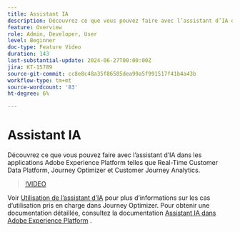 ```yaml
---
title: Assistant IA
description: Découvrez ce que vous pouvez faire avec l’assistant d’IA dans les applications Adobe Experience Platform telles que Real-Time Customer Data Platform, Journey Optimizer et Customer Journey Analytics.
feature: Overview
role: Admin, Developer, User
level: Beginner
doc-type: Feature Video
duration: 143
last-substantial-update: 2024-06-27T00:00:00Z
jira: KT-15789
source-git-commit: cc8e8c48a35f86585dea99a5f991517f41b4a43b
workflow-type: tm+mt
source-wordcount: '83'
ht-degree: 6%

---
```



# Assistant IA

Découvrez ce que vous pouvez faire avec l’assistant d’IA dans les applications Adobe Experience Platform telles que Real-Time Customer Data Platform, Journey Optimizer et Customer Journey Analytics.

>[!VIDEO](https://video.tv.adobe.com/v/3429845/?learn=on)

Voir [Utilisation de l’assistant d’IA](https://experienceleague.adobe.com/en/docs/journey-optimizer/using/get-started/ai-assistant) pour plus d’informations sur les cas d’utilisation pris en charge dans Journey Optimizer. Pour obtenir une documentation détaillée, consultez la documentation [Assistant IA dans Adobe Experience Platform](https://experienceleague.adobe.com/fr/docs/experience-platform/ai-assistant/home) .
